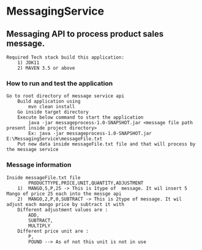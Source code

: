 # MessagingService
## Messaging API to process product sales message.
	Required Tech stack build this application:
		1) JDK11
		2) MAVEN 3.5 or above
### How to run and test the application
	Go to root directory of message service api
		Build application using 
			mvn clean install
		Go inside target directory
		Execute below command to start the application
			java -jar messageprocess-1.0-SNAPSHOT.jar <message file path present inside project directory>
			Ex: java -jar messageprocess-1.0-SNAPSHOT.jar E:\MessagingService\messageFile.txt
		Put new data inside messageFile.txt file and that will process by the message service
			
### Message information 
	Inside messageFile.txt file
			PRODUCTTYPE,PRICE,UNIT,QUANTITY,ADJUSTMENT
		1)  MANGO,5,P,25 -> This is 1type of  message. It wil insert 5 Mango of price 25 each into the messge api
		2)  MANGO,2,P,0,SUBTRACT -> This is 2type of message. It wil adjust each mango price by subtract it with 
		Different adjustment values are :
			ADD,
			SUBTRACT,
			MULTIPLY
		Different price unit are :
			P,
			POUND --> As of not this unit is not in use


